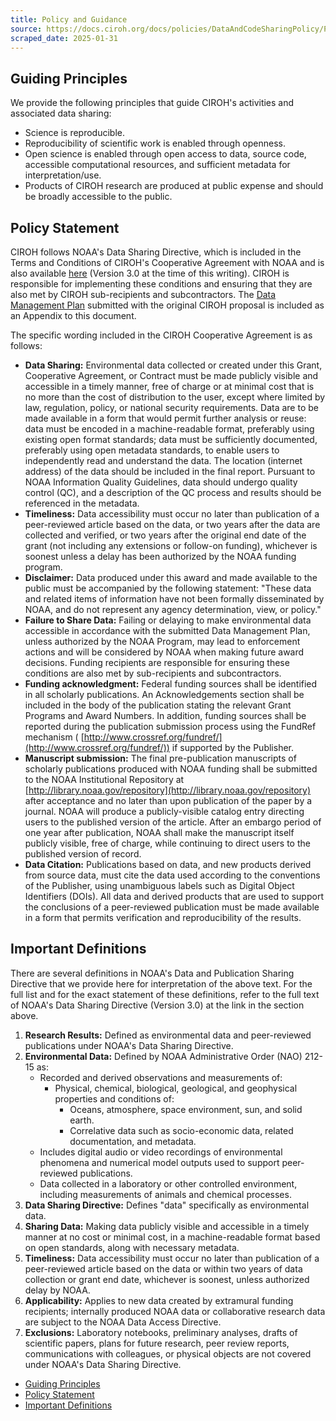 ```yaml
---
title: Policy and Guidance
source: https://docs.ciroh.org/docs/policies/DataAndCodeSharingPolicy/Policies
scraped_date: 2025-01-31
---
```


## Guiding Principles

We provide the following principles that guide CIROH's activities and associated data sharing:

- Science is reproducible.
- Reproducibility of scientific work is enabled through openness.
- Open science is enabled through open access to data, source code, accessible computational resources, and sufficient metadata for interpretation/use.
- Products of CIROH research are produced at public expense and should be broadly accessible to the public.

## Policy Statement

CIROH follows NOAA's Data Sharing Directive, which is included in the Terms and Conditions of CIROH's Cooperative Agreement with NOAA and is also available [here](https://nosc.noaa.gov/EDMC/PD.DSP.php) (Version 3.0 at the time of this writing). CIROH is responsible for implementing these conditions and ensuring that they are also met by CIROH sub-recipients and subcontractors. The [Data Management Plan](https://docs.ciroh.org/assets/files/CIROH_Data_Management_Plan-0dc8c6f27a387855880c325c7bb02ff1.pdf) submitted with the original CIROH proposal is included as an Appendix to this document.

The specific wording included in the CIROH Cooperative Agreement is as follows:

- **Data Sharing:** Environmental data collected or created under this Grant, Cooperative Agreement, or Contract must be made publicly visible and accessible in a timely manner, free of charge or at minimal cost that is no more than the cost of distribution to the user, except where limited by law, regulation, policy, or national security requirements. Data are to be made available in a form that would permit further analysis or reuse: data must be encoded in a machine-readable format, preferably using existing open format standards; data must be sufficiently documented, preferably using open metadata standards, to enable users to independently read and understand the data. The location (internet address) of the data should be included in the final report. Pursuant to NOAA Information Quality Guidelines, data should undergo quality control (QC), and a description of the QC process and results should be referenced in the metadata.
- **Timeliness:** Data accessibility must occur no later than publication of a peer-reviewed article based on the data, or two years after the data are collected and verified, or two years after the original end date of the grant (not including any extensions or follow-on funding), whichever is soonest unless a delay has been authorized by the NOAA funding program.
- **Disclaimer:** Data produced under this award and made available to the public must be accompanied by the following statement: "These data and related items of information have not been formally disseminated by NOAA, and do not represent any agency determination, view, or policy."
- **Failure to Share Data:** Failing or delaying to make environmental data accessible in accordance with the submitted Data Management Plan, unless authorized by the NOAA Program, may lead to enforcement actions and will be considered by NOAA when making future award decisions. Funding recipients are responsible for ensuring these conditions are also met by sub-recipients and subcontractors.
- **Funding acknowledgment:** Federal funding sources shall be identified in all scholarly publications. An Acknowledgements section shall be included in the body of the publication stating the relevant Grant Programs and Award Numbers. In addition, funding sources shall be reported during the publication submission process using the FundRef mechanism ( [http://www.crossref.org/fundref/](http://www.crossref.org/fundref/)) if supported by the Publisher.
- **Manuscript submission:** The final pre-publication manuscripts of scholarly publications produced with NOAA funding shall be submitted to the NOAA Institutional Repository at [http://library.noaa.gov/repository](http://library.noaa.gov/repository) after acceptance and no later than upon publication of the paper by a journal. NOAA will produce a publicly-visible catalog entry directing users to the published version of the article. After an embargo period of one year after publication, NOAA shall make the manuscript itself publicly visible, free of charge, while continuing to direct users to the published version of record.
- **Data Citation:** Publications based on data, and new products derived from source data, must cite the data used according to the conventions of the Publisher, using unambiguous labels such as Digital Object Identifiers (DOIs). All data and derived products that are used to support the conclusions of a peer-reviewed publication must be made available in a form that permits verification and reproducibility of the results.

## Important Definitions

There are several definitions in NOAA's Data and Publication Sharing Directive that we provide here for interpretation of the above text. For the full list and for the exact statement of these definitions, refer to the full text of NOAA's Data Sharing Directive (Version 3.0) at the link in the section above.

1. **Research Results:** Defined as environmental data and peer-reviewed publications under NOAA's Data Sharing Directive.
2. **Environmental Data:** Defined by NOAA Administrative Order (NAO) 212-15 as:
   - Recorded and derived observations and measurements of:
     - Physical, chemical, biological, geological, and geophysical properties and conditions of:
       - Oceans, atmosphere, space environment, sun, and solid earth.
       - Correlative data such as socio-economic data, related documentation, and metadata.
   - Includes digital audio or video recordings of environmental phenomena and numerical model outputs used to support peer-reviewed publications.
   - Data collected in a laboratory or other controlled environment, including measurements of animals and chemical processes.
3. **Data Sharing Directive:** Defines "data" specifically as environmental data.
4. **Sharing Data:** Making data publicly visible and accessible in a timely manner at no cost or minimal cost, in a machine-readable format based on open standards, along with necessary metadata.
5. **Timeliness:** Data accessibility must occur no later than publication of a peer-reviewed article based on the data or within two years of data collection or grant end date, whichever is soonest, unless authorized delay by NOAA.
6. **Applicability:** Applies to new data created by extramural funding recipients; internally produced NOAA data or collaborative research data are subject to the NOAA Data Access Directive.
7. **Exclusions:** Laboratory notebooks, preliminary analyses, drafts of scientific papers, plans for future research, peer review reports, communications with colleagues, or physical objects are not covered under NOAA's Data Sharing Directive.

- [Guiding Principles](https://docs.ciroh.org/docs/policies/DataAndCodeSharingPolicy/Policies/#guiding-principles)
- [Policy Statement](https://docs.ciroh.org/docs/policies/DataAndCodeSharingPolicy/Policies/#policy-statement)
- [Important Definitions](https://docs.ciroh.org/docs/policies/DataAndCodeSharingPolicy/Policies/#important-definitions)